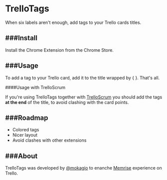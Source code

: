 TrelloTags
===

When six labels aren't enough, add tags to your Trello cards titles.

###Install
---

Install the Chrome Extension from the Chrome Store.

###Usage
---

To add a tag to your Trello card, add it to the title wrapped by { }. That's all.

####Usage with TrelloScrum

If you're using TrelloTags together with [TrelloScrum](https://chrome.google.com/webstore/detail/jdbcdblgjdpmfninkoogcfpnkjmndgje?hl=en-US&hc=search&hcp=main) you should add the tags **at the end** of the title, to avoid clashing with the card points.

###Roadmap
----

* Colored tags
* Nicer layout
* Avoid clashes with other extensions

###About
---

TrelloTags was developed by [@mokagio](https://twitter.com/mokagio) to enanche [Memrise](http://memrise.com) experience on Trello.
